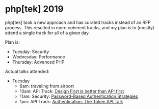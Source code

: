 # php[tek] 2019

php[tek] took a new approach and has curated tracks instead of an RFP process. This resulted in more coherent tracks, and my plan is to (mostly) attend a single track for all of a given day.

Plan is:
* Tuesday: Security
* Wednesday: Performance
* Thursday: Advanced PHP

Actual talks attended:
* Tuesday
  * 9am: traveling from airport
  * 10am: API Track: [Design First is better than API first](./api/design-first-api-first.md)
  * 11am: Security: [Password-Based Authentication Strategies](./security/password-based-authentication.md)
  * 1pm: API Track: [Authentication: The Token API Talk](./api/token.md)
  